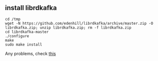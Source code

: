 ## install librdkafka

```
cd /tmp
wget -N https://github.com/edenhill/librdkafka/archive/master.zip -O librdkafka.zip; unzip librdkafka.zip; rm -f librdkafka.zip
cd librdkafka-master
./configure
make
sudo make install
```
	
Any problems, check [this](https://github.com/edenhill/librdkafka)